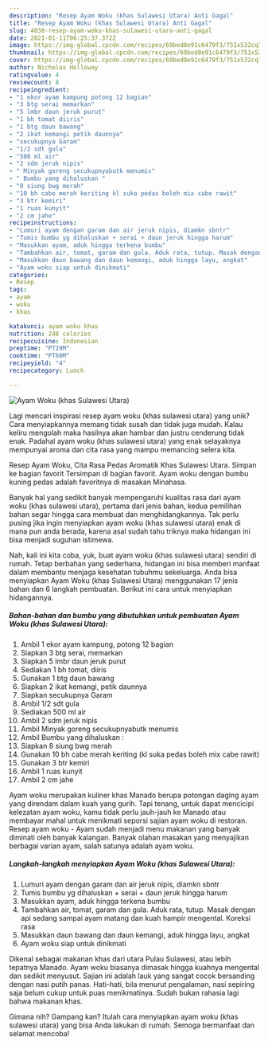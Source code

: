 ```yaml
---
description: "Resep Ayam Woku (khas Sulawesi Utara) Anti Gagal"
title: "Resep Ayam Woku (khas Sulawesi Utara) Anti Gagal"
slug: 4038-resep-ayam-woku-khas-sulawesi-utara-anti-gagal
date: 2021-01-11T06:25:37.372Z
image: https://img-global.cpcdn.com/recipes/69bed8e91c6479f3/751x532cq70/ayam-woku-khas-sulawesi-utara-foto-resep-utama.jpg
thumbnail: https://img-global.cpcdn.com/recipes/69bed8e91c6479f3/751x532cq70/ayam-woku-khas-sulawesi-utara-foto-resep-utama.jpg
cover: https://img-global.cpcdn.com/recipes/69bed8e91c6479f3/751x532cq70/ayam-woku-khas-sulawesi-utara-foto-resep-utama.jpg
author: Nicholas Holloway
ratingvalue: 4
reviewcount: 8
recipeingredient:
- "1 ekor ayam kampung potong 12 bagian"
- "3 btg serai memarkan"
- "5 lmbr daun jeruk purut"
- "1 bh tomat diiris"
- "1 btg daun bawang"
- "2 ikat kemangi petik daunnya"
- "secukupnya Garam"
- "1/2 sdt gula"
- "500 ml air"
- "2 sdm jeruk nipis"
- " Minyak goreng secukupnyabutk menumis"
- " Bumbu yang dihaluskan "
- "8 siung bwg merah"
- "10 bh cabe merah keriting kl suka pedas boleh mix cabe rawit"
- "3 btr kemiri"
- "1 ruas kunyit"
- "2 cm jahe"
recipeinstructions:
- "Lumuri ayam dengan garam dan air jeruk nipis, diamkn sbntr"
- "Tumis bumbu yg dihaluskan + serai + daun jeruk hingga harum"
- "Masukkan ayam, aduk hingga terkena bumbu"
- "Tambahkan air, tomat, garam dan gula. Aduk rata, tutup. Masak dengan api sedang sampai ayam matang dan kuah hampir mengental. Koreksi rasa"
- "Masukkan daun bawang dan daun kemangi, aduk hingga layu, angkat"
- "Ayam woku siap untuk dinikmati"
categories:
- Resep
tags:
- ayam
- woku
- khas

katakunci: ayam woku khas 
nutrition: 248 calories
recipecuisine: Indonesian
preptime: "PT29M"
cooktime: "PT60M"
recipeyield: "4"
recipecategory: Lunch

---
```



![Ayam Woku (khas Sulawesi Utara)](https://img-global.cpcdn.com/recipes/69bed8e91c6479f3/751x532cq70/ayam-woku-khas-sulawesi-utara-foto-resep-utama.jpg)

Lagi mencari inspirasi resep ayam woku (khas sulawesi utara) yang unik? Cara menyiapkannya memang tidak susah dan tidak juga mudah. Kalau keliru mengolah maka hasilnya akan hambar dan justru cenderung tidak enak. Padahal ayam woku (khas sulawesi utara) yang enak selayaknya mempunyai aroma dan cita rasa yang mampu memancing selera kita.

Resep Ayam Woku, Cita Rasa Pedas Aromatik Khas Sulawesi Utara. Simpan ke bagian favorit Tersimpan di bagian favorit. Ayam woku dengan bumbu kuning pedas adalah favoritnya di masakan Minahasa.

Banyak hal yang sedikit banyak mempengaruhi kualitas rasa dari ayam woku (khas sulawesi utara), pertama dari jenis bahan, kedua pemilihan bahan segar hingga cara membuat dan menghidangkannya. Tak perlu pusing jika ingin menyiapkan ayam woku (khas sulawesi utara) enak di mana pun anda berada, karena asal sudah tahu triknya maka hidangan ini bisa menjadi suguhan istimewa.


Nah, kali ini kita coba, yuk, buat ayam woku (khas sulawesi utara) sendiri di rumah. Tetap berbahan yang sederhana, hidangan ini bisa memberi manfaat dalam membantu menjaga kesehatan tubuhmu sekeluarga. Anda bisa menyiapkan Ayam Woku (khas Sulawesi Utara) menggunakan 17 jenis bahan dan 6 langkah pembuatan. Berikut ini cara untuk menyiapkan hidangannya.

<!--inarticleads1-->

##### Bahan-bahan dan bumbu yang dibutuhkan untuk pembuatan Ayam Woku (khas Sulawesi Utara):

1. Ambil 1 ekor ayam kampung, potong 12 bagian
1. Siapkan 3 btg serai, memarkan
1. Siapkan 5 lmbr daun jeruk purut
1. Sediakan 1 bh tomat, diiris
1. Gunakan 1 btg daun bawang
1. Siapkan 2 ikat kemangi, petik daunnya
1. Siapkan secukupnya Garam
1. Ambil 1/2 sdt gula
1. Sediakan 500 ml air
1. Ambil 2 sdm jeruk nipis
1. Ambil  Minyak goreng secukupnyabutk menumis
1. Ambil  Bumbu yang dihaluskan :
1. Siapkan 8 siung bwg merah
1. Gunakan 10 bh cabe merah keriting (kl suka pedas boleh mix cabe rawit)
1. Gunakan 3 btr kemiri
1. Ambil 1 ruas kunyit
1. Ambil 2 cm jahe


Ayam woku merupakan kuliner khas Manado berupa potongan daging ayam yang direndam dalam kuah yang gurih. Tapi tenang, untuk dapat mencicipi kelezatan ayam woku, kamu tidak perlu jauh-jauh ke Manado atau membayar mahal untuk menikmati seporsi sajian ayam woku di restoran. Resep ayam woku - Ayam sudah menjadi menu makanan yang banyak diminati oleh banyak kalangan. Banyak olahan masakan yang menyajikan berbagai varian ayam, salah satunya adalah ayam woku. 

<!--inarticleads2-->

##### Langkah-langkah menyiapkan Ayam Woku (khas Sulawesi Utara):

1. Lumuri ayam dengan garam dan air jeruk nipis, diamkn sbntr
1. Tumis bumbu yg dihaluskan + serai + daun jeruk hingga harum
1. Masukkan ayam, aduk hingga terkena bumbu
1. Tambahkan air, tomat, garam dan gula. Aduk rata, tutup. Masak dengan api sedang sampai ayam matang dan kuah hampir mengental. Koreksi rasa
1. Masukkan daun bawang dan daun kemangi, aduk hingga layu, angkat
1. Ayam woku siap untuk dinikmati


Dikenal sebagai makanan khas dari utara Pulau Sulawesi, atau lebih tepatnya Manado. Ayam woku biasanya dimasak hingga kuahnya mengental dan sedikit menyusut. Sajian ini adalah lauk yang sangat cocok bersanding dengan nasi putih panas. Hati-hati, bila menurut pengalaman, nasi sepiring saja belum cukup untuk puas menikmatinya. Sudah bukan rahasia lagi bahwa makanan khas. 

Gimana nih? Gampang kan? Itulah cara menyiapkan ayam woku (khas sulawesi utara) yang bisa Anda lakukan di rumah. Semoga bermanfaat dan selamat mencoba!
